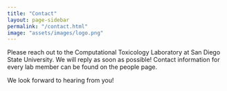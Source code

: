 ```yaml
---
title: "Contact"
layout: page-sidebar
permalink: "/contact.html"
image: "assets/images/logo.png"
---
```


Please reach out to the Computational Toxicology Laboratory at San Diego State University. We will reply as soon as possible! Contact information for every lab member can be found on the people page.

We look forward to hearing from you!

